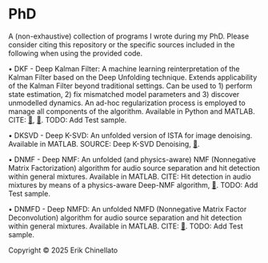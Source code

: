 # PhD

A (non-exhaustive) collection of programs I wrote during my PhD. Please consider citing this repository or the specific sources included in the following when using the provided code.


• DKF - Deep Kalman Filter: A machine learning reinterpretation of the Kalman Filter based on the Deep Unfolding technique. Extends applicability of the Kalman Filter beyond traditional settings. Can be used to 1) perform state estimation, 2) fix mismatched model parameters and 3) discover unmodelled dynamics. An ad-hoc regularization process is employed to manage all components of the algorithm. Available in Python and MATLAB. CITE: [🔗](https://doi.org/10.1016/j.jocs.2025.102569), [🔗](https://doi.org/10.1007/978-3-031-63775-9_22). TODO: Add Test sample.

• DKSVD - Deep K-SVD: An unfolded version of ISTA for image denoising. Available in MATLAB. SOURCE: Deep K-SVD Denoising, [🔗](https://arxiv.org/abs/1909.13164). 

• DNMF - Deep NMF: An unfolded (and physics-aware) NMF (Nonnegative Matrix Factorization) algorithm for audio source separation and hit detection within general mixtures. Available in MATLAB. CITE: Hit detection in audio mixtures by means of a physics-aware Deep-NMF algorithm, [🔗](https://doi.org/10.1016/j.ymssp.2024.112162). TODO: Add Test sample.

• DNMFD - Deep NMFD: An unfolded NMFD (Nonnegative Matrix Factor Deconvolution) algorithm for audio source separation and hit detection within general mixtures. Available in MATLAB. CITE: [🔗](TBD). TODO: Add Test sample.


Copyright © 2025 Erik Chinellato
